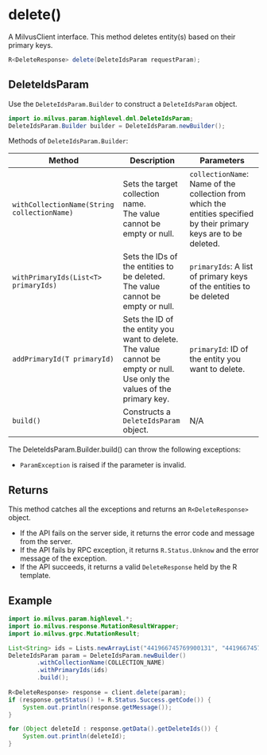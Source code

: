 # delete()

A MilvusClient interface. This method deletes entity(s) based on their primary keys.

```Java
R<DeleteResponse> delete(DeleteIdsParam requestParam);
```

## DeleteIdsParam

Use the `DeleteIdsParam.Builder` to construct a `DeleteIdsParam` object.

```Java
import io.milvus.param.highlevel.dml.DeleteIdsParam;
DeleteIdsParam.Builder builder = DeleteIdsParam.newBuilder();
```

Methods of `DeleteIdsParam.Builder`:

| Method | Description | Parameters |
| --- | --- | --- |
| `withCollectionName(String collectionName)` | Sets the target collection name.<br>The value cannot be empty or null. | `collectionName`: Name of the collection from which the entities specified by their primary keys are to be deleted. |
| `withPrimaryIds(List<T> primaryIds)` | Sets the IDs of the entities to be deleted.<br>The value cannot be empty or null. | `primaryIds`: A list of primary keys of the entities to be deleted |
| `addPrimaryId(T primaryId)` | Sets the ID of the entity you want to delete.<br>The value cannot be empty or null.<br>Use only the values of the primary key. | `primaryId`: ID of the entity you want to delete. |
| `build()` | Constructs a `DeleteIdsParam` object. | N/A |

The DeleteIdsParam.Builder.build() can throw the following exceptions:

- `ParamException` is raised if the parameter is invalid.

## Returns

This method catches all the exceptions and returns an `R<DeleteResponse>` object.

- If the API fails on the server side, it returns the error code and message from the server.
- If the API fails by RPC exception, it returns `R.Status.Unknow` and the error message of the exception.
- If the API succeeds, it returns a valid `DeleteResponse` held by the R template. 

## Example

```Java
import io.milvus.param.highlevel.*;
import io.milvus.response.MutationResultWrapper;
import io.milvus.grpc.MutationResult;

List<String> ids = Lists.newArrayList("441966745769900131", "441966745769900133");
DeleteIdsParam param = DeleteIdsParam.newBuilder()
        .withCollectionName(COLLECTION_NAME)
        .withPrimaryIds(ids)
        .build();
        
R<DeleteResponse> response = client.delete(param);
if (response.getStatus() != R.Status.Success.getCode()) {
    System.out.println(response.getMessage());
}

for (Object deleteId : response.getData().getDeleteIds()) {
    System.out.println(deleteId);
}
```
